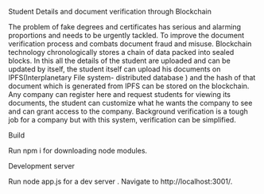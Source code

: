Student Details and document verification through Blockchain

The problem of fake degrees and certificates has serious and alarming proportions and needs to be urgently tackled. To improve the document verification process and combats document fraud and misuse. Blockchain technology chronologically stores a chain of data packed into sealed blocks. In this all the details of the student are uploaded and can be updated by itself, the student itself can upload his documents on IPFS(Interplanetary File system- distributed database ) and the hash of that document which is generated from IPFS can be stored on the blockchain. Any company can register here and request students for viewing its documents, the student can customize what he wants the company to see and can grant access to the company. Background verification is a tough job for a company but with this system, verification can be simplified.

Build

Run npm i for downloading node modules.

Development server

Run node app.js for a dev server . Navigate to http://localhost:3001/.